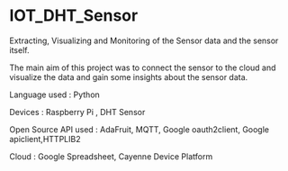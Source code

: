 # IOT_DHT_Sensor
Extracting, Visualizing and Monitoring of the Sensor data and the sensor itself.


The main aim of this project was to connect the sensor to the cloud and visualize the data and gain some insights about the sensor data.


Language used : Python

Devices : Raspberry Pi , DHT Sensor

Open Source API used : AdaFruit, MQTT, Google oauth2client, Google apiclient,HTTPLIB2

Cloud : Google Spreadsheet, Cayenne Device Platform


